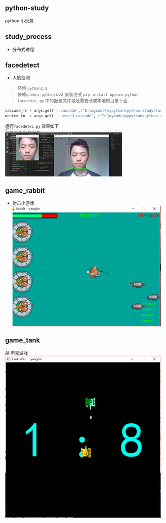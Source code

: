 python-study
-------------
python 小玩意

## study_process
* 分布式进程


## facedetect
* 人脸监测
>环境 `python3.5`  <br/>
>依赖`opencv-python` cv2 安装方式 `pip install opencv-python`<br/>
>`facedetec.py` 中的配置文件地址需要改成本地的目录下面<br/>
```python
cascade_fn = args.get('--cascade',r"D:\mycode\mypython\python-study\facedetect\haarcascade_frontalface_default.xml")
nested_fn  = args.get('--nested-cascade', r"D:\mycode\mypython\python-study\facedetect\haarcascade_eye.xml")
```
运行`facedetec.py`
效果如下<br/>
![](facedetect/face2.png)  


## game_rabbit
* 射击小游戏  
![game](game_rabbit/screen.gif)

## game_tank
AI 坦克游戏
![](./game_tank/game.png)


